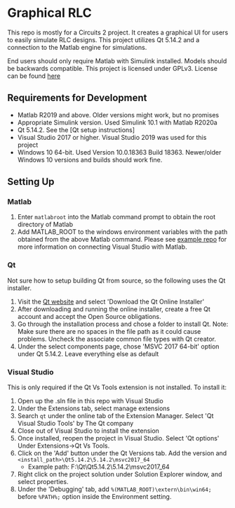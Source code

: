 # Graphical RLC
This repo is mostly for a Circuits 2 project. It creates a graphical UI for users to easily simulate RLC designs.
This project utilizes Qt 5.14.2 and a connection to the Matlab engine for simulations.  

End users should only require Matlab with Simulink installed. Models should be backwards compatible.
This project is licensed under GPLv3. License can be found [here](./license.txt)
## Requirements for Development
* Matlab R2019 and above. Older versions might work, but no promises
* Appropriate Simulink version. Used Simulink 10.1 with Matlab R2020a
* Qt 5.14.2. See the [Qt setup instructions]
* Visual Studio 2017 or higher. Visual Studio 2019 was used for this project
* Windows 10 64-bit. Used Version 10.0.18363 Build 18363. Newer/older Windows 10 versions and builds should work fine.
## Setting Up
### Matlab
1. Enter `matlabroot` into the Matlab command prompt to obtain the root directory of Matlab
2. Add MATLAB_ROOT to the windows environment variables with the path obtained from the above Matlab command. Please see [example repo](https://github.com/blaksmith205/cpp-with-matlab) for more information on connecting Visual Studio with Matlab.
### Qt
Not sure how to setup building Qt from source, so the following uses the Qt installer.
1. Visit the [Qt website](https://www.qt.io/download-open-source) and select 'Download the Qt Online Installer'
2. After downloading and running the online installer, create a free Qt account and accept the Open Source obligations.
3. Go through the installation process and chose a folder to install Qt. Note: Make sure there are no spaces in the file path as it could cause problems. Uncheck the associate common file types with Qt creator.
4. Under the select components page, chose 'MSVC 2017 64-bit' option under Qt 5.14.2. Leave everything else as default
### Visual Studio
This is only required if the Qt Vs Tools extension is not installed. To install it:
1. Open up the .sln file in this repo with Visual Studio
2. Under the Extensions tab, select manage extensions
3. Search `qt` under the online tab of the Extension Manager. Select 'Qt Visual Studio Tools' by The Qt company
4. Close out of Visual Studio to install the extension
5. Once installed, reopen the project in Visual Studio. Select 'Qt options' Under Extensions->Qt Vs Tools.
6. Click on the 'Add' button under the Qt Versions tab. Add the version and `<install_path>\Qt5.14.2\5.14.2\msvc2017_64`
	* Example path: F:\Qt\Qt5.14.2\5.14.2\msvc2017_64
7. Right click on the project solution under Solution Explorer window, and select properties.
8. Under the 'Debugging' tab, add `%(MATLAB_ROOT)\extern\bin\win64;` before `%PATH%;` option inside the Environment setting.
